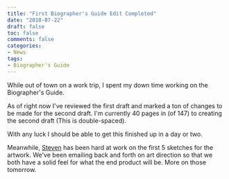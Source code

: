 ```yaml
---
title: "First Biographer's Guide Edit Completed"
date: "2018-07-22"
draft: false
toc: false
comments: false
categories:
- News
tags:
- Biographer's Guide
---
```


While out of town on a work trip, I spent my down time working on the Biographer's Guide.

<!--more-->

As of right now I've reviewed the first draft and marked a ton of changes to be made for the second draft. I'm currently 40 pages in (of 147) to creating the second draft (This is double-spaced).

With any luck I should be able to get this finished up in a day or two.

Meanwhile, [Steven](https://stonedrunkwizard.tumblr.com/) has been hard at work on the first 5 sketches for the artwork. We've been emailing back and forth on art direction so that we both have a solid feel for what the end product will be. More on those tomorrow.

